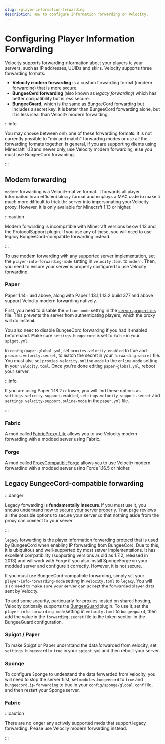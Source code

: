 ```yaml
---
slug: /player-information-forwarding
description: How to configure information forwarding on Velocity.
---
```


# Configuring Player Information Forwarding

Velocity supports forwarding information about your players to your servers, such as IP addresses,
UUIDs and skins. Velocity supports three forwarding formats:

- **Velocity modern forwarding** is a custom forwarding format (modern forwarding) that is more
  secure.
- **BungeeCord forwarding** (also known as _legacy forwarding_) which has better compatibility but
  is less secure.
- **BungeeGuard**, which is the same as BungeeCord forwarding but includes a secret key. It is
  better than BungeeCord forwarding alone, but it is less ideal than Velocity modern forwarding.

:::info

You may choose between only one of these forwarding formats. It is not currently possible to "mix
and match" forwarding modes or use all the forwarding formats together. In general, if you are
supporting clients using Minecraft 1.13 and newer only, use Velocity modern forwarding, else you
must use BungeeCord forwarding.

:::

## Modern forwarding

`modern` forwarding is a Velocity-native format. It forwards all player information in an efficient
binary format and employs a MAC code to make it much more difficult to trick the server into
impersonating your Velocity proxy. However, it is only available for Minecraft 1.13 or higher.

:::caution

Modern forwarding is incompatible with Minecraft versions below 1.13 and the
ProtocolSupport plugin. If you use any of these, you will need to use legacy BungeeCord-compatible
forwarding instead.

:::

To use modern forwarding with any supported server implementation, set the `player-info-forwarding-mode`
setting in `velocity.toml` to `modern`. Then, you need to ensure your server is properly configured
to use Velocity forwarding.

### Paper

Paper 1.14+ and above, along with Paper 1.13.1/1.13.2 build 377 and above support Velocity modern
forwarding natively.

First, you need to disable the `online-mode` setting in the [`server.properties`](/paper/reference/server-properties#online_mode) file. This prevents
the server from authenticating players, which the proxy will do instead.

You also need to disable BungeeCord forwarding if you had it enabled beforehand. Make sure
`settings.bungeecord` is set to `false` in your `spigot.yml`.

In `config/paper-global.yml`, set `proxies.velocity.enabled` to true and
`proxies.velocity.secret`, to match the secret in your `forwarding.secret` file. You must also set
`proxies.velocity.online-mode` to the `online-mode` setting in your `velocity.toml`. Once
you're done editing `paper-global.yml`, reboot your server.

:::info

If you are using Paper 1.18.2 or lower, you will find these options as `settings.velocity-support.enabled`,
`settings.velocity-support.secret` and `settings.velocity-support.online-mode` in the `paper.yml` file.

:::

### Fabric

A mod called [FabricProxy-Lite](https://modrinth.com/mod/fabricproxy-lite) allows you to use
Velocity modern forwarding with a modded server using Fabric.

### Forge

A mod called [ProxyCompatibleForge](https://modrinth.com/mod/proxy-compatible-forge) allows you to use
Velocity modern forwarding with a modded server using Forge 1.16.5 or higher.

## Legacy BungeeCord-compatible forwarding

:::danger

Legacy forwarding is **fundamentally insecure**. If you must use it, you should understand
[how to secure your server properly](../how-to/security.md). That page reviews all the possible
options to secure your server so that nothing aside from the proxy can connect to your server.

:::

`legacy` forwarding is the player information forwarding protocol that is used by BungeeCord when
enabling IP forwarding from BungeeCord. Due to this, it is ubiquitous and well-supported by most
server implementations. It has excellent compatibility (supporting versions as old as 1.7.2,
released in 2013) and will work with Forge if you also install SpongeForge on your modded server and
configure it correctly. However, it is not secure.

If you must use BungeeCord-compatible forwarding, simply set your `player-info-forwarding-mode` setting
in `velocity.toml` to `legacy`. You will also need to make sure your server can accept the forwarded
player data sent by Velocity.

To add some security, particularly for proxies hosted on shared hosting, Velocity optionally
supports the [BungeeGuard](https://www.spigotmc.org/resources/bungeeguard.79601/) plugin. To use it,
set the `player-info-forwarding-mode` setting in `velocity.toml` to `bungeeguard`, then add the value in
the `forwarding.secret` file to the token section in the BungeeGuard configuration.

### Spigot / Paper

To make Spigot or Paper understand the data forwarded from Velocity, set `settings.bungeecord` to
`true` in your `spigot.yml` and then reboot your server.

### Sponge

To configure Sponge to understand the data forwarded from Velocity, you will need to stop the server
first, set `modules.bungeecord` to `true` and `bungeecord.ip-forwarding` to true in your
`config/sponge/global.conf` file, and then restart your Sponge server.

### Fabric

:::caution

There are no longer any actively supported mods that support legacy forwarding. Please use Velocity
modern forwarding instead.

:::
